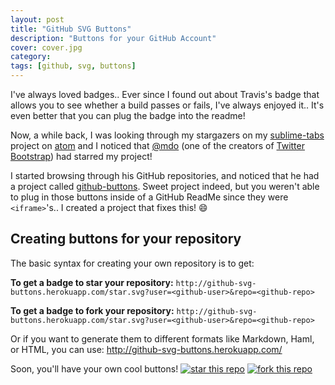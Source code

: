 ```yaml
---
layout: post
title: "GitHub SVG Buttons"
description: "Buttons for your GitHub Account"
cover: cover.jpg
category:
tags: [github, svg, buttons]
---
```


I've always loved badges.. Ever since I found out about Travis's badge that allows you to see whether a build passes or fails,
I've always enjoyed it..  It's even better that you can plug the badge into the readme!

Now, a while back, I was looking through my stargazers on my [sublime-tabs](https://github.com/ddavison/sublime-tabs) project on [atom](http://atom.io/packages/sublime-tabs/stargazers)
and I noticed that [@mdo](http://twitter.com/mdo) (one of the creators of [Twitter Bootstrap](http://getbootstrap.com)) had starred my project!

I started browsing through his GitHub repositories, and noticed that he had a project called [github-buttons](https://github.com/mdo/github-buttons).  Sweet project indeed,
but you weren't able to plug in those buttons inside of a GitHub ReadMe since they were `<iframe>`'s..  I created a project that fixes this! :smile:

## Creating buttons for your repository

The basic syntax for creating your own repository is to get:

**To get a badge to star your repository:**
`http://github-svg-buttons.herokuapp.com/star.svg?user=<github-user>&repo=<github-repo>`

**To get a badge to fork your repository:**
`http://github-svg-buttons.herokuapp.com/star.svg?user=<github-user>&repo=<github-repo>`

Or if you want to generate them to different formats like Markdown, Haml, or HTML, you can use: http://github-svg-buttons.herokuapp.com/

Soon, you'll have your own cool buttons!
[![star this repo](http://github-svg-buttons.herokuapp.com/star.svg?user=ddavison&repo=github-svg-buttons)](https://github.com/ddavison/github-svg-buttons)
[![fork this repo](http://github-svg-buttons.herokuapp.com/fork.svg?user=ddavison&repo=github-svg-buttons)](https://github.com/ddavison/github-svg-buttons/fork)
